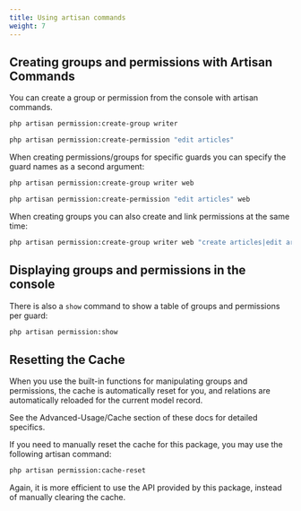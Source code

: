 ```yaml
---
title: Using artisan commands
weight: 7
---
```


## Creating groups and permissions with Artisan Commands

You can create a group or permission from the console with artisan commands.

```bash
php artisan permission:create-group writer
```

```bash
php artisan permission:create-permission "edit articles"
```

When creating permissions/groups for specific guards you can specify the guard names as a second argument:

```bash
php artisan permission:create-group writer web
```

```bash
php artisan permission:create-permission "edit articles" web
```

When creating groups you can also create and link permissions at the same time:

```bash
php artisan permission:create-group writer web "create articles|edit articles"
```

## Displaying groups and permissions in the console

There is also a `show` command to show a table of groups and permissions per guard:

```bash
php artisan permission:show
```

## Resetting the Cache

When you use the built-in functions for manipulating groups and permissions, the cache is automatically reset for you, and relations are automatically reloaded for the current model record.

See the Advanced-Usage/Cache section of these docs for detailed specifics.

If you need to manually reset the cache for this package, you may use the following artisan command:

```bash
php artisan permission:cache-reset
```

Again, it is more efficient to use the API provided by this package, instead of manually clearing the cache.
